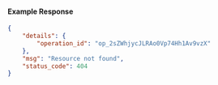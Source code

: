 <!-- Code generated for API Clients. DO NOT EDIT. -->

#### Example Response

```json
{
	"details": {
		"operation_id": "op_2sZWhjycJLRAo0Vp74Hh1Av9vzX"
	},
	"msg": "Resource not found",
	"status_code": 404
}
```
